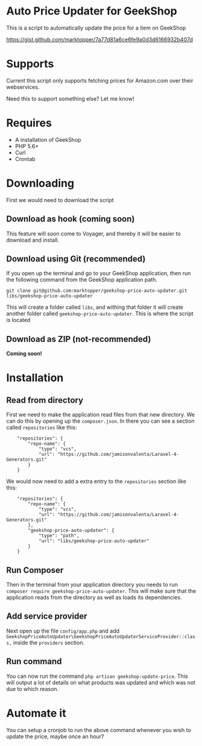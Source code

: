 # Auto Price Updater for GeekShop
This is a script to automatically update the price for a item on GeekShop

https://gist.github.com/marktopper/7a77d81a6ce6fe9a0d3d6166932b407d

# Supports
Current this script only supports fetching prices for Amazon.com over their webservices.

Need this to support something else? Let me know!

# Requires
- A installation of GeekShop
- PHP 5.6+
- Curl
- Crontab

# Downloading

First we would need to download the script

## Download as hook (coming soon)

This feature will soon come to Voyager, and thereby it will be easier to download and install.

## Download using Git (recommended)

If you open up the terminal and go to your GeekShop application, then run the following command from the GeekShop application path.

```
git clone git@github.com:marktopper/geekshop-price-auto-updater.git libs/geekshop-price-auto-updater
```

This will create a folder called `libs`, and withing that folder it will create another folder called `geekshop-price-auto-updater`.
This is where the script is located

## Download as ZIP (not-recommended)

__Coming soon!__

# Installation

## Read from directory

First we need to make the application read files from that new directory.
We can do this by opening up the `composer.json`.
In there you can see a section called `repositories` like this:

```
    "repositories": {
        "repo-name": {
            "type": "vcs",
            "url": "https://github.com/jamisonvalenta/Laravel-4-Generators.git"
        }
    }
```

We would now need to add a extra entry to the `repositories` section like this:

```
    "repositories": {
        "repo-name": {
            "type": "vcs",
            "url": "https://github.com/jamisonvalenta/Laravel-4-Generators.git"
        },
        "geekshop-price-auto-updater": {
            "type": "path",
            "url": "libs/geekshop-price-auto-updater"
        }
    }
```

## Run Composer
Then in the terminal from your application directory you needs to run `composer require geekshop-price-auto-updater`.
This will make sure that the application reads from the directory as well as loads its dependencies.

## Add service provider
Next open up the file `config/app.php` and add `GeekshopPriceAutoUpdater\GeekshopPriceAutoUpdaterServiceProvider::class,` inside the `providers` section.

## Run command
You can now run the command `php artisan geekshop:update-price`.
This will output a lot of details on what products was updated and which was not due to which reason.

# Automate it
You can setup a cronjob to run the above command whenever you wish to update the price, maybe once an hour?
